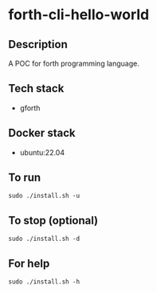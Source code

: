 # forth-cli-hello-world

## Description
A POC for forth programming language.

## Tech stack
- gforth

## Docker stack
- ubuntu:22.04

## To run
`sudo ./install.sh -u`

## To stop (optional)
`sudo ./install.sh -d`

## For help
`sudo ./install.sh -h`
